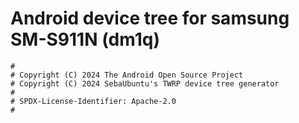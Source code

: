 # Android device tree for samsung SM-S911N (dm1q)

```
#
# Copyright (C) 2024 The Android Open Source Project
# Copyright (C) 2024 SebaUbuntu's TWRP device tree generator
#
# SPDX-License-Identifier: Apache-2.0
#
```
